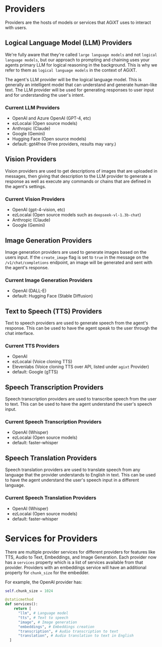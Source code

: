 # Providers

Providers are the hosts of models or services that AGiXT uses to interact with users.

## Logical Language Model (LLM) Providers

We're fully aware that they're called `large language models` and not `logical language models`, but our approach to prompting and chaining uses your agents primary LLM for logical reasoning in the background. This is why we refer to them as `logical language models` in the context of AGiXT.

The agent's LLM provider will be the logical language model. This is generally an intelligent model that can understand and generate human-like text. The LLM provider will be used for generating responses to user input and for understanding the user's intent.

### Current LLM Providers

- OpenAI and Azure OpenAI (GPT-4, etc)
- ezLocalai (Open source models)
- Anthropic (Claude)
- Google (Gemini)
- Hugging Face (Open source models)
- default: gpt4free (Free providers, results may vary.)

## Vision Providers

Vision providers are used to get descriptions of images that are uploaded in messages, then giving that description to the LLM provider to generate a response as well as execute any commands or chains that are defined in the agent's settings.

### Current Vision Providers

- OpenAI (gpt-4-vision, etc)
- ezLocalai (Open source models such as `deepseek-vl-1.3b-chat`)
- Anthropic (Claude)
- Google (Gemini)

## Image Generation Providers

Image generation providers are used to generate images based on the users input. If the `create_image` flag is set to `true` in the message on the `/v1/chat/completions` endpoint, an image will be generated and sent with the agent's response.

### Current Image Generation Providers

- OpenAI (DALL-E)
- default: Hugging Face (Stable Diffusion)

## Text to Speech (TTS) Providers

Text to speech providers are used to generate speech from the agent's response. This can be used to have the agent speak to the user through the chat interface.

### Current TTS Providers

- OpenAI
- ezLocalai (Voice cloning TTS)
- Elevenlabs (Voice cloning TTS over API, listed under `agixt` Provider)
- default: Google (gTTS)

## Speech Transcription Providers

Speech transcription providers are used to transcribe speech from the user to text. This can be used to have the agent understand the user's speech input.

### Current Speech Transcription Providers

- OpenAI (Whisper)
- ezLocalai (Open source models)
- default: faster-whisper

## Speech Translation Providers

Speech translation providers are used to translate speech from any language that the provider understands to English in text. This can be used to have the agent understand the user's speech input in a different language.

### Current Speech Translation Providers

- OpenAI (Whisper)
- ezLocalai (Open source models)
- default: faster-whisper

# Services for Providers

There are multiple provider services for different providers for features like TTS, Audio to Text, Embeddings, and Image Generation.
Each provider now has a `services` property which is a list of services available from that provider. Providers with an embeddings service will have an additional property for `chunk_size` for the embedder.

For example, the OpenAI provider has:

```python
self.chunk_size = 1024

@staticmethod
def services():
    return [
      "llm", # Language model
      "tts", # Text to speech
      "image", # Image generation
      "embeddings", # Embeddings creation
      "transcription", # Audio transcription to text
      "translation", # Audio translation to text in English
  ]
```

